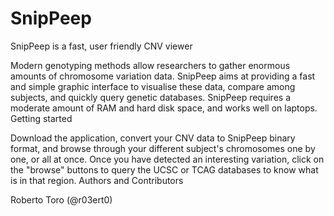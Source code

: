 # SnipPeep
SnipPeep is a fast, user friendly CNV viewer

Modern genotyping methods allow researchers to gather enormous amounts of chromosome variation data. SnipPeep aims at providing a fast and simple graphic interface to visualise these data, compare among subjects, and quickly query genetic databases. SnipPeep requires a moderate amount of RAM and hard disk space, and works well on laptops.
Getting started

Download the application, convert your CNV data to SnipPeep binary format, and browse through your different subject's chromosomes one by one, or all at once. Once you have detected an interesting variation, click on the "browse" buttons to query the UCSC or TCAG databases to know what is in that region.
Authors and Contributors

Roberto Toro (@r03ert0) 

